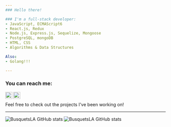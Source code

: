 ```yaml
---
### Hello there!

### I'm a full-stack developer:
- JavaScript, ECMAScript6
- React.js, Redux
- Node.js, Express.js, Sequelize, Mongoose
- PostgreSQL, mongoDB
- HTML, CSS
- Algorithms & Data Structures

Also:
- Golang!!!

---
```


### You can reach me:
[<img align="left" alt="BusquetsLA | LinkedIn" width="22px" src="https://cdn.jsdelivr.net/npm/simple-icons@5.22.0/icons/linkedin.svg" />][linkedin]
[<img align="left" alt="BusquetsLA | Gmail" width="22px" src="https://cdn.jsdelivr.net/npm/simple-icons@5.22.0/icons/gmail.svg" />][gmail]
<br />

Feel free to check out the projects I've been working on!

---

<a>
  <img align="justify" alt='BusquetsLA GitHub stats' src="https://github-readme-stats.vercel.app/api?username=BusquetsLA&count_private=true&show_icons=true&theme=github_dark" />
</a>
<a>
  <img align="justify" alt='BusquetsLA GitHub stats' src="https://github-readme-stats.vercel.app/api/top-langs/?username=BusquetsLA&count_private=true&langs_count=9&hide=shell&layout=compact&theme=github_dark" />
</a>


[linkedin]: https://www.linkedin.com/in/busquets-lautaro-agustin/
[gmail]: mailto:busquetsla@gmail.com

<!--
**BusquetsLA/BusquetsLA** is a ✨ _special_ ✨ repository because its `README.md` (this file) appears on your GitHub profile.
Si estás leyendo ésto contratame ;)
If you're reading this hire me ;)
<img alingn='left' alt='BusquetsLA GitHub stats' src='https://github-readme-stats.vercel.app/api?username=BusquetsLA&count_private=true&show_icons=true&theme=github_dark' />
<img alingn='left' alt='BusquetsLA GitHub stats' src='https://github-readme-stats.vercel.app/api/top-langs/?username=BusquetsLA&layout=compact&theme=github_dark' />
-->
